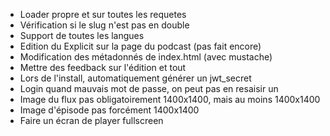 - Loader propre et sur toutes les requetes
- Vérification si le slug n'est pas en double
- Support de toutes les langues
- Edition du Explicit sur la page du podcast (pas fait encore)
- Modification des métadonnés de index.html (avec mustache)
- Mettre des feedback sur l'édition et tout
- Lors de l'install, automatiquement générer un jwt_secret
- Login quand mauvais mot de passe, on peut pas en resaisir un 
- Image du flux pas obligatoirement 1400x1400, mais au moins 1400x1400
- Image d'épisode pas forcément 1400x1400
- Faire un écran de player fullscreen